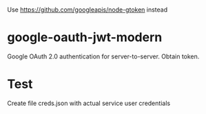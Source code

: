 ###
Use https://github.com/googleapis/node-gtoken instead

# google-oauth-jwt-modern

Google OAuth 2.0 authentication for server-to-server. Obtain token.

# Test

Create file creds.json with actual service user credentials
